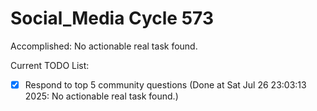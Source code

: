 # Social_Media Cycle 573

Accomplished: No actionable real task found.

Current TODO List:

- [x] Respond to top 5 community questions  (Done at Sat Jul 26 23:03:13 2025: No actionable real task found.)